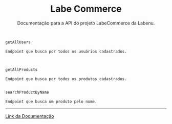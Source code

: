 <h1 align="center">
  Labe Commerce
</h1>
<p align="center">Documentação para a API do projeto LabeCommerce da Labenu.</p>

<br>

```bash
getAllUsers

Endpoint que busca por todos os usuários cadastrados.



getAllProducts

Endpoint que busca por todos os produtos cadastrados.


searchProductByName

Endpoint que busca um produto pelo nome.
```

---

[Link da Documentação](https://documenter.getpostman.com/view/24823099/2s93RWPr3S)